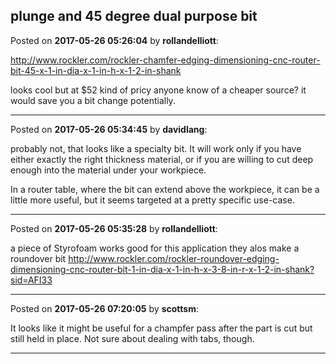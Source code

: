 ## plunge and 45 degree dual purpose bit
Posted on **2017-05-26 05:26:04** by **rollandelliott**:

http://www.rockler.com/rockler-chamfer-edging-dimensioning-cnc-router-bit-45-x-1-in-dia-x-1-in-h-x-1-2-in-shank

looks cool but at $52 kind of pricy anyone know of a cheaper source? it would save you a bit change potentially.

---

Posted on **2017-05-26 05:34:45** by **davidlang**:

probably not, that looks like a specialty bit. It will work only if you have either exactly the right thickness material, or if you are willing to cut deep enough into the material under your workpiece.



In a router table, where the bit can extend above the workpiece, it can be a little more useful, but it seems targeted at a pretty specific use-case.

---

Posted on **2017-05-26 05:35:28** by **rollandelliott**:

a piece of Styrofoam works good for this application they alos make a roundover bit http://www.rockler.com/rockler-roundover-edging-dimensioning-cnc-router-bit-1-in-dia-x-1-in-h-x-3-8-in-r-x-1-2-in-shank?sid=AFI33

---

Posted on **2017-05-26 07:20:05** by **scottsm**:

It looks like it might be useful for a champfer pass after the part is cut but still held in place. Not sure about dealing with tabs, though.

---

